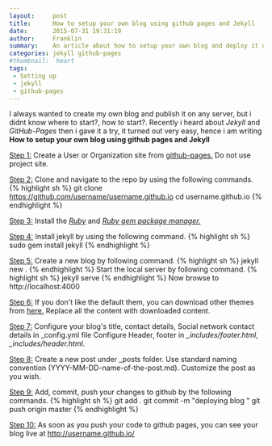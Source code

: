 ```yaml
---
layout:     post
title:      How to setup your own blog using github pages and Jekyll
date:       2015-07-31 19:31:19
author:     Franklin
summary:    An article about how to setup your own blog and deploy it on github pages.
categories: jekyll github-pages
#thumbnail:  heart
tags:
 - Setting up
 - jekyll
 - github-pages
---
```


I always wanted to create my own blog and publish it on any server, but i didnt know where to start?, how to start?. Recently i heard about *Jekyll* and *GitHub-Pages* then i gave it a try, it turned out very easy, hence i am writing  **How to setup your own blog using github pages and Jekyll**  

<ins>Step 1:</ins>
Create a User or Organization site from [github-pages.](https://pages.github.com/) Do not use project site.

<ins>Step 2:</ins>
Clone and navigate to the repo by using the following commands.
{% highlight sh %}
git clone https://github.com/username/username.github.io
cd username.github.io
{% endhighlight %}

<ins>Step 3:</ins>
Install the [*Ruby*](https://www.ruby-lang.org/en/downloads/) and [*Ruby gem package manager.*](https://rubygems.org/pages/download)

<ins>Step 4:</ins>
Install jekyll by using the following command.
{% highlight sh %}
sudo gem install jekyll
{% endhighlight %}

<ins>Step 5:</ins>
Create a new blog by following command.
{% highlight sh %}
jekyll new .
{% endhighlight %}
Start the local server by following command.
{% highlight sh %}
jekyll serve
{% endhighlight %}
Now browse to http://localhost:4000

<ins>Step 6:</ins>
If you don't like the default them, you can download other themes from [here.](http://jekyllthemes.org/)
Replace all the content with downloaded content.

<ins>Step 7:</ins>
Configure your blog's title, contact details, Social network contact details in \_config.yml file
Configure Header, footer in *\_includes/footer.html*, *\_includes/header.html*.

<ins>Step 8:</ins>
Create a new post under \_posts folder. Use standard naming convention (YYYY-MM-DD-name-of-the-post.md).
Customize the post as you wish.

<ins>Step 9:</ins>
Add, commit, push your changes to github by the following commands.
{% highlight sh %}
git add .
git commit -m "deploying blog "
git push origin master
{% endhighlight %}

<ins>Step 10:</ins>
As soon as you push your code to github pages, you can see your blog live at http://username.github.io/
